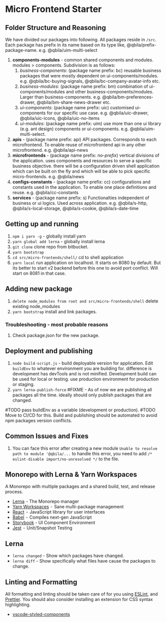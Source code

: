 # Micro Frontend Starter

## Folder Structure and Reasoning

We have divided our packages into following. All packages reside in `/src`. Each package has prefix in its name based on its type like, @qbila/prefix-package-name. e.g. @qbila/uim-multi-select

1. **components-modules** - common shared components and modules. modules > components. Subdivision is as follows:
   1. _business-components_: (package name prefix: bc) reusable business packages that were mostly dependent on ui-components/modules. e.g. @qbila/bc-buying-signals, @qbila/bc-company-avatar-info etc.
   2. _business-modules_: (package name prefix: bm) combination of ui-components/modules and other business-components/modules. Larger than business-components. e.g. @qbila/bm-preferences-drawer, @qbila/bm-share-news-drawer etc.
   3. _ui-components_: (package name prefix: uic) customised ui-components for our specific use case. e.g. @qbila/uic-drawer, @qbila/uic-icons, @qbila/uic-no-items
   4. _ui-modules_: (package name prefix: uim) use more than one ui library (e.g. ant design) components or ui-components. e.g. @qbila/uim-multi-select.
2. **apis** - (package name prefix: api) API packages. Corresponds to each microfrontend. To enable reuse of microfrontend api in any other microfrontend. e.g. @qbila/api-news
3. **microfrontends** - (package name prefix: _no-prefix_) vertical divisions of the application. uses components and resources to serve a specific business objective. there will be a configuration driven shell application which can be built on the fly and which will be able to pick specific micro-frontends. e.g. @qbila/news
4. **configs-constants** - (package name prefix: cc) configurations and constants used in the application. To enable one place definitions and reuse. e.g. @qbila/cc-constants
5. **services** - (package name prefix: s) Functionalties independent of business or ui logics. Used across application. e.g. @qbila/s-http, @qbila/s-local-storage, @qbila/s-cookie, @qbila/s-date-time

## Getting up and running

1. `npm i yarn -g` - globally install yarn
2. `yarn global add lerna` - globally install lerna
3. `git clone` clone repo from bitbucket.
4. `yarn bootstrap`
5. `cd src/micro-frontends/shell/` cd to shell application
6. `yarn local` run application on localhost. It starts on 8080 by default. But its better to start v2 backend before this one to avoid port conflict. Will start on 8081 in that case.

## Adding new package

1. `delete node_modules from root and src/micro-frontends/shell` delete existing node_modules
2. `yarn bootstrap` install and link packages.

### Troubleshooting - most probable reasons

1. Check package.json for the new package.

## Deployment and publishing

1. `node build-script.js` - build deployable version for application. Edit `buildEnv` to whatever environment you are building for. difference is development has devTools and is not minified. Development build can be used for local or testing. use production environment for production or staging.
2. `yarn lerna-publish-force` #FIXME - As of now we are publishing all packages all the time. ideally should only publish packages that are changed.

#TODO pass buildEnv as a variable (development or production).
#TODO Move to CI/CD for this. Build and publishing should be automated to avoid npm packages version conflicts.

## Common Issues and Fixes

1. You can face this error after creating a new module `Unable to resolve path to module '@qbila/...` to handle this error, you need to add `/* eslint-disable import/no-unresolved */` to the file.

## Monorepo with Lerna & Yarn Workspaces

A Monorepo with multiple packages and a shared build, test, and release process.

- [Lerna](https://lernajs.io/)  - The Monorepo manager
- [Yarn Workspaces](https://yarnpkg.com/lang/en/docs/workspaces/)  -  Sane multi-package management
- [React](https://reactjs.org/)  -  JavaScript library for user interfaces
- [Babel](https://babeljs.io/)  -  Compiles next-gen JavaScript
- [Storybook](https://storybook.js.org/) - UI Component Environment
- [Jest](https://jestjs.io/)  -  Unit/Snapshot Testing

## Lerna

- `lerna changed` - Show which packages have changed.
- `lerna diff` - Show specifically what files have cause the packages to change.

## Linting and Formatting

All formatting and linting should be taken care of for you using [ESLint](https://eslint.org/), and [Prettier](https://prettier.io/). You should also consider installing an extension for CSS syntax highlighting.

- [vscode-styled-components](https://marketplace.visualstudio.com/items?itemName=jpoissonnier.vscode-styled-components)
